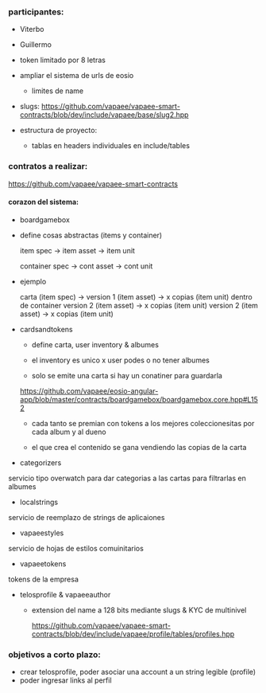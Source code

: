 ### participantes:
- Viterbo
- Guillermo


- token limitado por 8 letras

- ampliar el sistema de urls de eosio
  - limites de name

- slugs: https://github.com/vapaee/vapaee-smart-contracts/blob/dev/include/vapaee/base/slug2.hpp

- estructura de proyecto:
   - tablas en headers individuales en include/tables

### contratos a realizar:

https://github.com/vapaee/vapaee-smart-contracts

#### corazon del sistema:

 - boardgamebox

  - define cosas abstractas (items y container)

	item spec -> item asset -> item unit

	container spec -> cont asset -> cont unit

  - ejemplo

	carta (item spec)
	        ->
	        	version 1 (item asset) -> x copias (item unit) dentro de container
	        	version 2 (item asset) -> x copias (item unit)
	        	version 2 (item asset) -> x copias (item unit)

 - cardsandtokens

   - define carta, user inventory & albumes

   - el inventory es unico x user podes o no tener albumes

   - solo se emite una carta si hay un conatiner para guardarla

	https://github.com/vapaee/eosio-angular-app/blob/master/contracts/boardgamebox/boardgamebox.core.hpp#L152

   - cada tanto se premian con tokens a los mejores coleccionesitas por cada album y al dueno

   - el que crea el contenido se gana vendiendo las copias de la carta

- categorizers

 servicio tipo overwatch para dar categorias a las cartas para filtrarlas en albumes

- localstrings

 servicio de reemplazo de strings de aplicaiones

- vapaeestyles

 servicio de hojas de estilos comuinitarios

- vapaeetokens

 tokens de la empresa

- telosprofile & vapaeeauthor

  - extension del name a 128 bits mediante slugs & KYC de multinivel

    https://github.com/vapaee/vapaee-smart-contracts/blob/dev/include/vapaee/profile/tables/profiles.hpp

### objetivos a corto plazo:

- crear telosprofile, poder asociar una account a un string legible (profile)
-  poder ingresar links al perfil